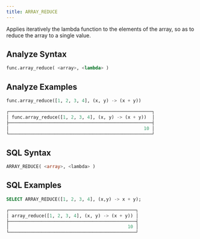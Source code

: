 ```yaml
---
title: ARRAY_REDUCE
---
```


Applies iteratively the lambda function to the elements of the array, so as to reduce the array to a single value.

## Analyze Syntax

```python
func.array_reduce( <array>, <lambda> )
```

## Analyze Examples

```python
func.array_reduce([1, 2, 3, 4], (x, y) -> (x + y))

┌─────────────────────────────────────────────────────┐
│ func.array_reduce([1, 2, 3, 4], (x, y) -> (x + y))  │
├─────────────────────────────────────────────────────┤
│                                                  10 │
└─────────────────────────────────────────────────────┘
```

## SQL Syntax

```sql
ARRAY_REDUCE( <array>, <lambda> )
```

## SQL Examples

```sql
SELECT ARRAY_REDUCE([1, 2, 3, 4], (x,y) -> x + y);

┌───────────────────────────────────────────────┐
│ array_reduce([1, 2, 3, 4], (x, y) -> (x + y)) │
├───────────────────────────────────────────────┤
│                                            10 │
└───────────────────────────────────────────────┘
```